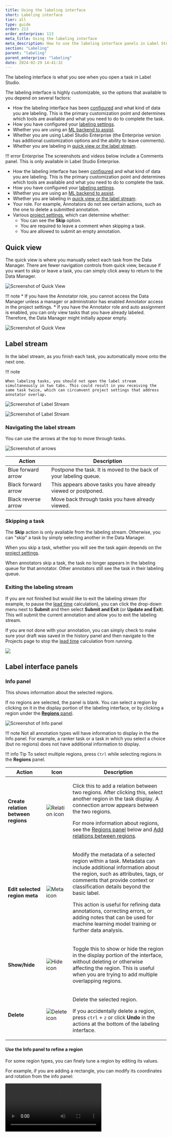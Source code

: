 ```yaml
---
title: Using the labeling interface
short: Labeling interface
tier: all
type: guide
order: 213
order_enterprise: 113
meta_title: Using the labeling interface
meta_description: How to use the labeling interface panels in Label Studio
section: "Labeling"
parent: "labeling"
parent_enterprise: "labeling"
date: 2024-02-29 14:41:32
---
```


The labeling interface is what you see when you open a task in Label Studio. 

The labeling interface is highly customizable, so the options that available to you depend on several factors:

<div class="opensource-only">

* How the labeling interface has been [configured](setup) and what kind of data you are labeling. This is the primary customization point and determines which tools are available and what you need to do to complete the task. 
* How you have configured your [labeling settings](hotkeys#Configure-your-labeling-settings). 
* Whether you are using an [ML backend to assist](label_advanced#Perform-ML-assisted-labeling-with-interactive-preannotations). 
* Whether you are using Label Studio Enterprise (the Enterprise version has additional customization options and the ability to leave comments). 
* Whether you are labeling in [quick view or the label stream](#Label-stream-vs-quick-view). 

!!! error Enterprise
    The screenshots and videos below include a Comments panel. This is only available in Label Studio Enterprise. 

</div>

<div class="enterprise-only">

* How the labeling interface has been [configured](setup) and what kind of data you are labeling. This is the primary customization point and determines which tools are available and what you need to do to complete the task.  
* How you have configured your [labeling settings](hotkeys#Configure-your-labeling-settings). 
* Whether you are using an [ML backend to assist](label_advanced#Perform-ML-assisted-labeling-with-interactive-preannotations). 
* Whether you are labeling in [quick view or the label stream](#Label-stream-vs-quick-view). 
* Your role. For example, Annotators do not see certain actions, such as the one to delete a submitted annotation. 
* Various [project settings](project_settings_lse), which can determine whether:
    * You can see the **Skip** option. 
    * You are required to leave a comment when skipping a task. 
    * You are allowed to submit an empty annotation. 

</div>

## Quick view

The quick view is where you manually select each task from the Data Manager. There are fewer navigation controls from quick view, because if you want to skip or leave a task, you can simply click away to return to the Data Manager. 


<div class="opensource-only">

![Screenshot of Quick View](/images/label/quick_view.png)

</div>

<div class="enterprise-only">

!!! note
    * If you have the Annotator role, you cannot access the Data Manager unless a manager or administrator has enabled Annotator access in the project settings. 
    * If you have the Annotator role and auto assignment is enabled, you can only view tasks that you have already labeled. Therefore, the Data Manager might initially appear empty. 

![Screenshot of Quick View](/images/label/quick_view_lse.png)

</div>



## Label stream

In the label stream, as you finish each task, you automatically move onto the next one. 

!!! note

    When labeling tasks, you should not open the label stream simultaneously in two tabs. This could result in you receiving the same task twice, which can circumvent project settings that address annotator overlap.

<div class="opensource-only">

![Screenshot of Label Stream](/images/label/label_stream.png)

</div>

<div class="enterprise-only">

![Screenshot of Label Stream](/images/label/label_stream_lse.png)

</div>

### Navigating the label stream

You can use the arrows at the top to move through tasks. 

![Screenshot of arrows](/images/label/label_postpone.png)

| Action   | Description   |
|--|-----|
| Blue forward arrow  | Postpone the task. It is moved to the back of your labeling queue. |
| Black forward arrow  | This appears above tasks you have already viewed or postponed.  |
| Black reverse arrow | Move back through tasks you have already viewed. |


### Skipping a task

The **Skip** action is only available from the labeling stream. Otherwise, you can "skip" a task by simply selecting another in the Data Manager.


<div class="enterprise-only">

When you skip a task, whether you will see the task again depends on the [project settings](project_settings_lse#Annotation). 

</div>

<div class="opensource-only">

When annotators skip a task, the task no longer appears in the labeling queue for that annotator. Other annotators still see the task in their labeling queue. 

</div>

### Exiting the labeling stream

If you are not finished but would like to exit the labeling stream (for example, to pause the [lead time](/guide/task_format.html#Relevant-JSON-property-descriptions) calculation), you can click the drop-down menu next to **Submit** and then select **Submit and Exit** (or **Update and Exit**). This will submit the current annotation and allow you to exit the labeling stream. 

If you are not done with your annotation, you can simply check to make sure your draft was saved in the history panel and then navigate to the Projects page to stop the [lead time](/guide/task_format.html#Relevant-JSON-property-descriptions) calculation from running. 

<img src="../images/submit-and-exit.png" class="gif-border">

## Label interface panels

### Info panel

This shows information about the selected regions. 

If no regions are selected, the panel is blank. You can select a region by clicking on it in the display portion of the labeling interface, or by clicking a region under the [**Regions** panel](#Regions-panel). 

![Screenshot of Info panel](/images/label/info_panel.png)

!!! note
    Not all annotation types will have information to display in the the Info panel. For example, a ranker task or a task in which you select a choice (but no regions) does not have additional information to display. 

!!! info Tip
    To select multiple regions, press `Ctrl` while selecting regions in the **Regions** panel. 


<table>
<thead>
    <tr>
      <th>Action</th>
      <th>Icon</th>
      <th>Description</th>
    </tr>
</thead>
<tr>
<td>

**Create relation between regions**
</td>
<td>

![Relation icon](/images/label/relation_icon.png)
</td>
<td>

Click this to add a relation between two regions. After clicking this, select another region in the task display. A connection arrow appears between the two regions. 

For more information about regions, see the [Regions panel](#Regions-panel) below and [Add relations between regions](labeling#Add-relations-between-regions). 

</td>
</tr>
<tr>
<td>

**Edit selected region meta**
</td>
<td>

![Meta icon](/images/label/meta_icon.png)
</td>
<td>

Modify the metadata of a selected region within a task. Metadata can include additional information about the region, such as attributes, tags, or comments that provide context or classification details beyond the basic label. 

This action is useful for refining data annotations, correcting errors, or adding notes that can be used for machine learning model training or further data analysis.

</td>
</tr>
<tr>
<td>

**Show/hide**
</td>
<td>

![Hide icon](/images/label/hide_icon.png)
</td>
<td>

Toggle this to show or hide the region in the display portion of the interface, without deleting or otherwise affecting the region. This is useful when you are trying to add multiple overlapping regions. 

</td>
</tr>
<tr>
<td>

**Delete**
</td>
<td>

![Delete icon](/images/label/delete_icon.png)
</td>
<td>

Delete the selected region. 

If you accidentally delete a region, press `ctrl` + `z` or click **Undo** in the actions at the bottom of the labeling interface. 

</td>
</tr>
</table>

#### Use the Info panel to refine a region

For some region types, you can finely tune a region by editing its values. 

For example, if you are adding a rectangle, you can modify its coordinates and rotation from the info panel:

<video src="../images/label/info_edit.mp4" controls="controls" style="max-width: 800px;" class="gif-border" />

<div class="enterprise-only">

### Comments panel

Use this section to leave comments. Reviewers and administrators get notifications about comments. 

For more information, see [Comments and notifications](comments_notifications). 

</div>

### History panel

This panel displays the annotation history as it progresses through the creation and review process. 

### Regions panel

A region is an area within the data that you as identify as an annotator. For example, this can be a box that you draw on an image, a section of highlighted text, highlighted video segments, and so on. 

Not all tasks require regions. Ranker tasks, classification tasks, or tasks in which you select an option from multiple choices do not require you to create regions. In those cases, the **Regions** panel is empty. 

![Regions panel](/images/label/regions_panel.png)

For information about adding regions, see [Labeling regions](labeling#Labeling-regions). 

#### Actions

* Select a region to display it in the **Info** panel. 
* Click the lock icon to lock a region. You cannot modify the region until it is unlocked. For complex tasks with multiple regions, this can help prevent you from making unintentional changes. 
* Click show/hide to control whether the region is visible in the display portion of the labeling interface. This can be useful when you are adding multiple overlapping regions. 
* With a region selected, press `backspace` to delete the region. 

#### Grouping

For complex annotation tasks in which you have multiple regions, you can use the grouping options to better manage the regions list. 

* **Group Manually**--You can organize regions by dragging and dropping them within the regions panel. This is useful for grouping related regions together according to your specific needs.
* **Group by Tool**--If you are using different annotation tools, it might be helpful to group regions by the tools that you used. 
* **Group by Label**--Group regions that have the same label. 

![Regions panel gif](/images/label/regions_panel.gif)

!!! note
    If you are using [predictions](predictions), you will also see an icon indicating which regions have been generated using a prediction. 

#### Ordering

If you are using the **Group Manually** option, you can order regions as follows:

* **Order by Time**: Regions are ordered by when they were added. This is the default. 
* **Order by Score**: If there is a scoring method present such as a confidence score or a quality rating, then the regions are ordered by score. These are typically only present if you are using an ML backend. 


!!! note
    The order and grouping that you apply does not affect the underlying data and does not change how the annotations are exported. It is simply for your convenience when working in the labeling interface. 

### Relations panel

This panel lists any relations you have added between regions. For information on adding a relation, see [Add relations between annotations](label_regions#Add-relations-between-regions). 

A relation indicates a connection between two regions, such as a hierarchy or order. These are often added in NLP tasks. 

![Relations panel screenshot](/images/label/relations.png)

You can use the **Relations** panel to delete relations and hide relations. Click the arrows between the relations to change the direction. They can be unidirectional or bidirectional arrows. 

![Relations panel gif](/images/label/relations_panel.gif)


## Customize your layout

As an annotator, there are several things you can do to customize your layout:

* Use the [settings](hotkeys) to determine whether the available hotkeys are displayed. 
* Customize your panel layout:
  * Click the arrows to collapse/expand panel groups or the entire side pane. 
  * Drag and drop the panel tab title to reorder panels within the side pane. 
  * Use drag and drop for a panel group to undock them from the side and move them around your screen. 

<video src="../images/label/panel_arrange.mp4" controls="controls" style="max-width: 800px;" class="gif-border" />

